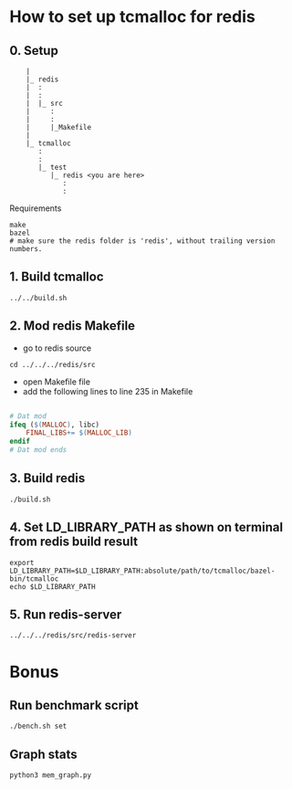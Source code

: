 # How to set up tcmalloc for redis
## 0. Setup
```shell
    |
    |_ redis
    |  :
    |  :
    |  |_ src
    |     :
    |     :
    |     |_Makefile
    |
    |_ tcmalloc
       :
       :
       |_ test
          |_ redis <you are here>
             :
             :

```
Requirements
```
make
bazel
# make sure the redis folder is 'redis', without trailing version numbers.
```
## 1. Build tcmalloc
```shell
../../build.sh
```

## 2. Mod redis Makefile
* go to redis source
```shell
cd ../../../redis/src
```
* open Makefile file
* add the following lines to line 235 in Makefile
```makefile

# Dat mod
ifeq ($(MALLOC), libc)
	FINAL_LIBS+= $(MALLOC_LIB)
endif
# Dat mod ends

```
## 3. Build redis
```shell
./build.sh
```
## 4. Set LD_LIBRARY_PATH as shown on terminal from redis build result
```shell
export LD_LIBRARY_PATH=$LD_LIBRARY_PATH:absolute/path/to/tcmalloc/bazel-bin/tcmalloc
echo $LD_LIBRARY_PATH
```
## 5. Run redis-server
```shell
../../../redis/src/redis-server
```

# Bonus
## Run benchmark script
```shell
./bench.sh set
```
## Graph stats
```shell
python3 mem_graph.py
```
